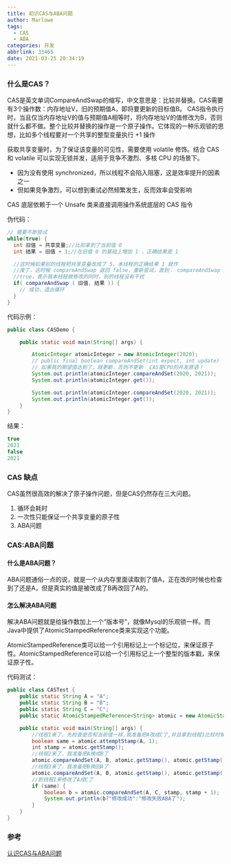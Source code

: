 ```yaml
---
title: 初识CAS与ABA问题
author: Marlowe
tags:
  - CAS
  - ABA
categories: 并发
abbrlink: 33465
date: 2021-03-25 20:34:19
---
```


<!--more-->
### 什么是CAS？
CAS是英文单词CompareAndSwap的缩写，中文意思是：比较并替换。CAS需要有3个操作数：内存地址V，旧的预期值A，即将要更新的目标值B。 CAS指令执行时，当且仅当内存地址V的值与预期值A相等时，将内存地址V的值修改为B，否则就什么都不做。整个比较并替换的操作是一个原子操作。它体现的一种乐观锁的思想，比如多个线程要对一个共享的整型变量执行 +1 操作

获取共享变量时，为了保证该变量的可见性，需要使用 volatile 修饰。结合 CAS 和 volatile 可以实现无锁并发，适用于竞争不激烈、多核 CPU 的场景下。

* 因为没有使用 synchronized，所以线程不会陷入阻塞，这是效率提升的因素之一
* 但如果竞争激烈，可以想到重试必然频繁发生，反而效率会受影响

CAS 底层依赖于一个 Unsafe 类来直接调用操作系统底层的 CAS 指令

伪代码：
```java
// 需要不断尝试
while(true) { 
  int 旧值 = 共享变量;//比如拿到了当前值 0 
  int 结果 = 旧值 + 1;//在旧值 0 的基础上增加 1 ，正确结果是 1 

  //这时候如果别的线程把共享变量改成了 5，本线程的正确结果 1 就作
  //废了，这时候 compareAndSwap 返回 false，重新尝试，直到： compareAndSwap 返回 
  //true，表示我本线程做修改的同时，别的线程没有干扰
  if( compareAndSwap ( 旧值, 结果 )) { 
    // 成功，退出循环 
  }
}
```

代码示例：
```java
public class CASDemo {

    public static void main(String[] args) {

        AtomicInteger atomicInteger = new AtomicInteger(2020);
        // public final boolean compareAndSet(int expect, int update)
        // 如果我的期望值达到了，就更新，否则不更新  CAS是CPU的并发原语！
        System.out.println(atomicInteger.compareAndSet(2020, 2021));
        System.out.println(atomicInteger.get());

        System.out.println(atomicInteger.compareAndSet(2020, 2021));
        System.out.println(atomicInteger.get());
    }
}
```
结果：
```java
true
2021
false
2021
```

### CAS 缺点

CAS虽然很高效的解决了原子操作问题，但是CAS仍然存在三大问题。
1. 循环会耗时
2. 一次性只能保证一个共享变量的原子性
3. ABA问题



### CAS:ABA问题

#### 什么是ABA问题？

ABA问题通俗一点的说，就是一个从内存里面读取到了值A，正在改的时候也检查到了还是A，但是真实的值是被改成了B再改回了A的。

#### 怎么解决ABA问题

解决ABA问题就是给操作数加上一个“版本号”，就像Mysql的乐观锁一样。而Java中提供了AtomicStampedReference类来实现这个功能。

AtomicStampedReference类可以给一个引用标记上一个标记位，来保证原子性。AtomicStampedReference可以给一个引用标记上一个整型的版本戳，来保证原子性。

代码测试：
```java
public class CASTest {
    public static String A = "A";
    public static String B = "B";
    public static String C = "C";
    public static AtomicStampedReference<String> atomic = new AtomicStampedReference<>(A, 0);

    public static void main(String[] args) {
        //线程1来了，先检查是否和当前值一样,我准备把A改成C了,并且拿到线程1比较时候的stamp
        boolean same = atomic.attemptStamp(A, 1);
        int stamp = atomic.getStamp();
        //线程2来了，我准备把A换成B了
        atomic.compareAndSet(A, B, atomic.getStamp(), atomic.getStamp() + 1);
        //线程3来了，我准备把B换回A了
        atomic.compareAndSet(A, B, atomic.getStamp(), atomic.getStamp() + 1);
        //到线程1来修改了A成C了
        if (same) {
            boolean b = atomic.compareAndSet(A, C, stamp, stamp + 1);
            System.out.println(b?"修改成功":"修改失败ABA了");
        }
    }
}
```





### 参考
[认识CAS与ABA问题](https://blog.unclezs.com/Java/%E5%B9%B6%E5%8F%91%E7%BC%96%E7%A8%8B/%E8%AE%A4%E8%AF%86CAS%E4%B8%8EABA%E9%97%AE%E9%A2%98.html)



